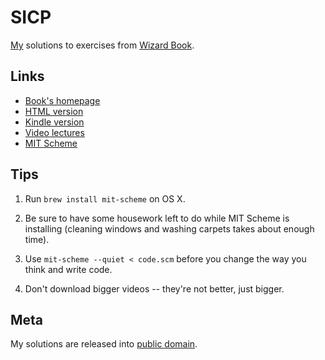 SICP
====

[My][narf] solutions to exercises from [Wizard Book][sicp].

  [narf]: http://narf.pl/
  [sicp]: http://mitpress.mit.edu/sicp/


Links
-----

 -  [Book's homepage][sicp]
 -  [HTML version](http://mitpress.mit.edu/sicp/full-text/book/book.html)
 -  [Kindle version](https://github.com/avsej/sicp-kindle)
 -  [Video lectures](http://groups.csail.mit.edu/mac/classes/6.001/abelson-sussman-lectures/)
 -  [MIT Scheme](http://www.gnu.org/software/mit-scheme/)


Tips
----

1.  Run `brew install mit-scheme` on OS X.

2.  Be sure to have some housework left to do while MIT Scheme is
    installing (cleaning windows and washing carpets takes about
    enough time).

3.  Use `mit-scheme --quiet < code.scm` before you change the way you
    think and write code.

4.  Don't download bigger videos -- they're not better, just bigger.


Meta
----

My solutions are released into [public domain][].

  [public domain]: http://unlicense.org/
